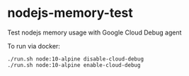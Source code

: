 # nodejs-memory-test
Test nodejs memory usage with Google Cloud Debug agent

To run via docker:

```
./run.sh node:10-alpine disable-cloud-debug
./run.sh node:10-alpine enable-cloud-debug
```
